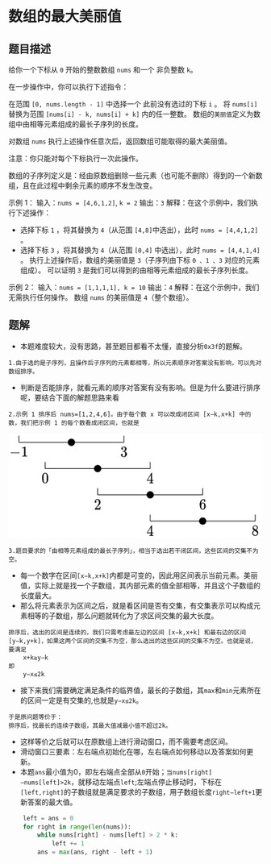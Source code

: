 # 数组的最大美丽值

## 题目描述

给你一个下标从 `0` 开始的整数数组 `nums` 和一个 非负整数 `k`。

在一步操作中，你可以执行下述指令：

在范围 `[0, nums.length - 1]` 中选择一个 此前没有选过的下标 `i` 。
将 `nums[i]` 替换为范围 `[nums[i] - k, nums[i] + k]` 内的任一整数。
数组的`美丽值`定义为数组中由相等元素组成的最长子序列的长度。

对数组 `nums` 执行上述操作任意次后，返回数组可能取得的最大美丽值。

注意：你只能对每个下标执行一次此操作。

数组的子序列定义是：经由原数组删除一些元素（也可能不删除）得到的一个新数组，且在此过程中剩余元素的顺序不发生改变。

 示例 1：
输入：`nums = [4,6,1,2]`, `k = 2`
输出：`3`
解释：在这个示例中，我们执行下述操作：
- 选择下标 `1` ，将其替换为 `4`（从范围 `[4,8]`中选出），此时 `nums = [4,4,1,2]` 。
- 选择下标 `3` ，将其替换为 `4`（从范围 `[0,4]` 中选出），此时 `nums = [4,4,1,4]` 。
执行上述操作后，数组的美丽值是 `3`（子序列由下标 `0 、1 、3` 对应的元素组成）。
可以证明 `3` 是我们可以得到的由相等元素组成的最长子序列长度。

示例 2：
输入：`nums = [1,1,1,1], k = 10`
输出：`4`
解释：在这个示例中，我们无需执行任何操作。
数组 `nums` 的美丽值是 `4`（整个数组）。

## 题解
- 本题难度较大，没有思路，甚至题目都看不太懂，直接分析`0x3f`的题解。
```
1.由于选的是子序列，且操作后子序列的元素都相等，所以元素顺序对答案没有影响，可以先对数组排序。
```
- 判断是否能排序，就看元素的顺序对答案有没有影响。但是为什么要进行排序呢，要结合下面的解题思路来看
```
2.示例 1 排序后 nums=[1,2,4,6]。由于每个数 x 可以改成闭区间 [x−k,x+k] 中的数，我们把示例 1 的每个数看成闭区间，也就是
```
![图片](差分图片.png)
```
3.题目要求的「由相等元素组成的最长子序列」，相当于选出若干闭区间，这些区间的交集不为空。
```
- 每一个数字在区间`[x−k,x+k]`内都是可变的，因此用区间表示当前元素。美丽值，实际上就是找一个子数组，其内部元素的值全部相等，并且这个子数组的长度最大。
- 那么将元素表示为区间之后，就是看区间是否有交集，有交集表示可以构成元素相等的子数组，那么问题就转化为了求区间交集的最大长度。
```
排序后，选出的区间是连续的，我们只需考虑最左边的区间 [x−k,x+k] 和最右边的区间 [y−k,y+k]，如果这两个区间的交集不为空，那么选出的这些区间的交集不为空。也就是说，要满足
    x+k≥y−k
即
    y−x≤2k
```
- 接下来我们需要确定满足条件的临界值，最长的子数组，其`max`和`min`元素所在的区间一定是有交集的,也就是`y−x≤2k`。
```
于是原问题等价于：
排序后，找最长的连续子数组，其最大值减最小值不超过2k。
```
- 这样等价之后就可以在原数组上进行滑动窗口，而不需要考虑区间。
- 滑动窗口三要素：左右端点初始化在哪，左右端点如何移动以及答案如何更新。
- 本题`ans`最小值为0，即左右端点全部从`0`开始；`当nums[right]−nums[left]>2k`，就移动左端点`left`;左端点停止移动时，下标在`[left,right]`的子数组就是满足要求的子数组，用子数组长度`right−left+1`更新答案的最大值。
```python
    left = ans = 0
    for right in range(len(nums)):
        while nums[right] - nums[left] > 2 * k:
            left += 1
        ans = max(ans, right - left + 1)
```

